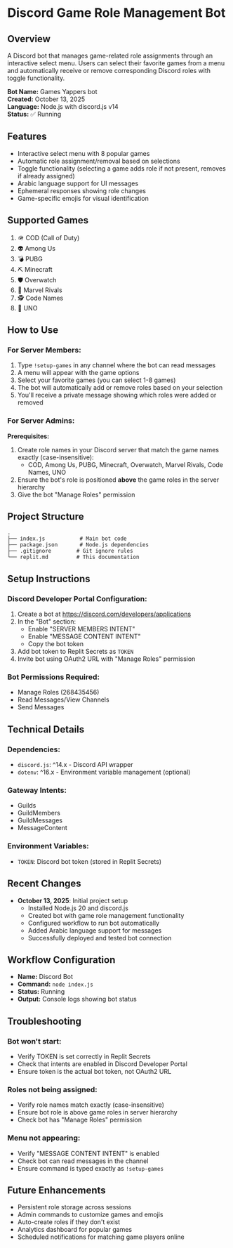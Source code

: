 # Discord Game Role Management Bot

## Overview
A Discord bot that manages game-related role assignments through an interactive select menu. Users can select their favorite games from a menu and automatically receive or remove corresponding Discord roles with toggle functionality.

**Bot Name:** Games Yappers bot  
**Created:** October 13, 2025  
**Language:** Node.js with discord.js v14  
**Status:** ✅ Running

## Features
- Interactive select menu with 8 popular games
- Automatic role assignment/removal based on selections
- Toggle functionality (selecting a game adds role if not present, removes if already assigned)
- Arabic language support for UI messages
- Ephemeral responses showing role changes
- Game-specific emojis for visual identification

## Supported Games
1. 🪖 COD (Call of Duty)
2. 👽 Among Us
3. 💣 PUBG
4. ⛏ Minecraft
5. 🛡 Overwatch
6. 🦸 Marvel Rivals
7. 🕵 Code Names
8. 🎴 UNO

## How to Use

### For Server Members:
1. Type `!setup-games` in any channel where the bot can read messages
2. A menu will appear with the game options
3. Select your favorite games (you can select 1-8 games)
4. The bot will automatically add or remove roles based on your selection
5. You'll receive a private message showing which roles were added or removed

### For Server Admins:
**Prerequisites:**
1. Create role names in your Discord server that match the game names exactly (case-insensitive):
   - COD, Among Us, PUBG, Minecraft, Overwatch, Marvel Rivals, Code Names, UNO
2. Ensure the bot's role is positioned **above** the game roles in the server hierarchy
3. Give the bot "Manage Roles" permission

## Project Structure
```
.
├── index.js           # Main bot code
├── package.json       # Node.js dependencies
├── .gitignore        # Git ignore rules
└── replit.md         # This documentation
```

## Setup Instructions

### Discord Developer Portal Configuration:
1. Create a bot at https://discord.com/developers/applications
2. In the "Bot" section:
   - Enable "SERVER MEMBERS INTENT"
   - Enable "MESSAGE CONTENT INTENT"
   - Copy the bot token
3. Add bot token to Replit Secrets as `TOKEN`
4. Invite bot using OAuth2 URL with "Manage Roles" permission

### Bot Permissions Required:
- Manage Roles (268435456)
- Read Messages/View Channels
- Send Messages

## Technical Details

### Dependencies:
- `discord.js`: ^14.x - Discord API wrapper
- `dotenv`: ^16.x - Environment variable management (optional)

### Gateway Intents:
- Guilds
- GuildMembers
- GuildMessages
- MessageContent

### Environment Variables:
- `TOKEN`: Discord bot token (stored in Replit Secrets)

## Recent Changes
- **October 13, 2025**: Initial project setup
  - Installed Node.js 20 and discord.js
  - Created bot with game role management functionality
  - Configured workflow to run bot automatically
  - Added Arabic language support for messages
  - Successfully deployed and tested bot connection

## Workflow Configuration
- **Name:** Discord Bot
- **Command:** `node index.js`
- **Status:** Running
- **Output:** Console logs showing bot status

## Troubleshooting

### Bot won't start:
- Verify TOKEN is set correctly in Replit Secrets
- Check that intents are enabled in Discord Developer Portal
- Ensure token is the actual bot token, not OAuth2 URL

### Roles not being assigned:
- Verify role names match exactly (case-insensitive)
- Ensure bot role is above game roles in server hierarchy
- Check bot has "Manage Roles" permission

### Menu not appearing:
- Verify "MESSAGE CONTENT INTENT" is enabled
- Check bot can read messages in the channel
- Ensure command is typed exactly as `!setup-games`

## Future Enhancements
- Persistent role storage across sessions
- Admin commands to customize games and emojis
- Auto-create roles if they don't exist
- Analytics dashboard for popular games
- Scheduled notifications for matching game players online
